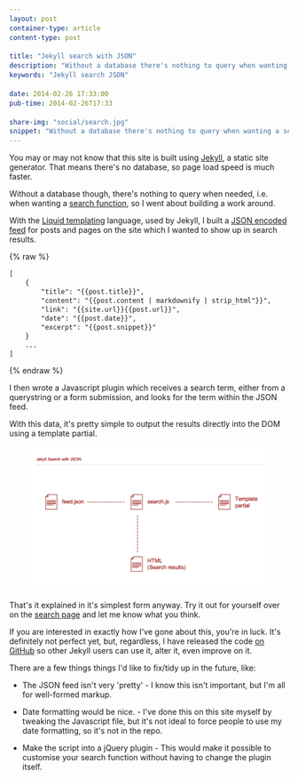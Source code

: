 ```yaml
---
layout: post
container-type: article
content-type: post

title: "Jekyll search with JSON"
description: "Without a database there's nothing to query when wanting a search function, so I went about building a work around."
keywords: "Jekyll search JSON"

date: 2014-02-26 17:33:00
pub-time: 2014-02-26T17:33

share-img: "social/search.jpg"
snippet: "Without a database there's nothing to query when wanting a search function, so I went about building a work around."
---
```


You may or may not know that this site is built using [Jekyll](http://jekyllrb.com), a static site generator. That means there's no database, so page load speed is much faster.

Without a database though, there's nothing to query when needed, i.e. when wanting a [search function](/search), so I went about building a work around.

With the [Liquid templating](http://jekyllrb.com/docs/templates/) language, used by Jekyll, I built a [JSON encoded feed](/feeds/feed.json) for posts and pages on the site which I wanted to show up in search results.

{% raw %}
<pre><code>[
    {
        "title": "{{post.title}}",
        "content": "{{post.content | markdownify | strip_html"}}",
        "link": "{{site.url}}{{post.url}}",
        "date": "{{post.date}}",
        "excerpt": "{{post.snippet}}"
    }
    ...
]</code></pre>
{% endraw %}

I then wrote a Javascript plugin which receives a search term, either from a querystring or a form submission, and looks for the term within the JSON feed.

With this data, it's pretty simple to output the results directly into the DOM using a template partial.

<figure class="media">
    <img src="/static/images/blog/jekyll-search.png" alt="Jekyll search" class="media__item">
</figure>

That's it explained in it's simplest form anyway. Try it out for yourself over on the [search page](/search) and let me know what you think.

If you are interested in exactly how I've gone about this, you're in luck. It's definitely not perfect yet, but, regardless, I have released the code [on GitHub](https://github.com/mathaywarduk/jekyll-search) so other Jekyll users can use it, alter it, even improve on it.

There are a few things things I'd like to fix/tidy up in the future, like:

* The JSON feed isn't very 'pretty' - I know this isn't important, but I'm all for well-formed markup.

* Date formatting would be nice. - I've done this on this site myself by tweaking the Javascript file, but it's not ideal to force people to use my date formatting, so it's not in the repo. 

* Make the script into a jQuery plugin - This would make it possible to customise your search function without having to change the plugin itself.